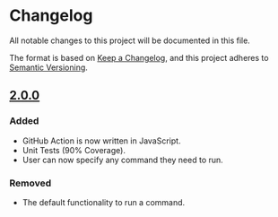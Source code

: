 # Changelog
All notable changes to this project will be documented in this file.

The format is based on [Keep a Changelog](https://keepachangelog.com/en/1.0.0/),
and this project adheres to [Semantic Versioning](https://semver.org/spec/v2.0.0.html).

## [2.0.0](https://github.com/EliLillyCo/edat-services-github/releases/tag/v2.0.0)

### Added
-   GitHub Action is now written in JavaScript.
-   Unit Tests (90% Coverage).
-   User can now specify any command they need to run.

### Removed

-   The default functionality to run a command.
